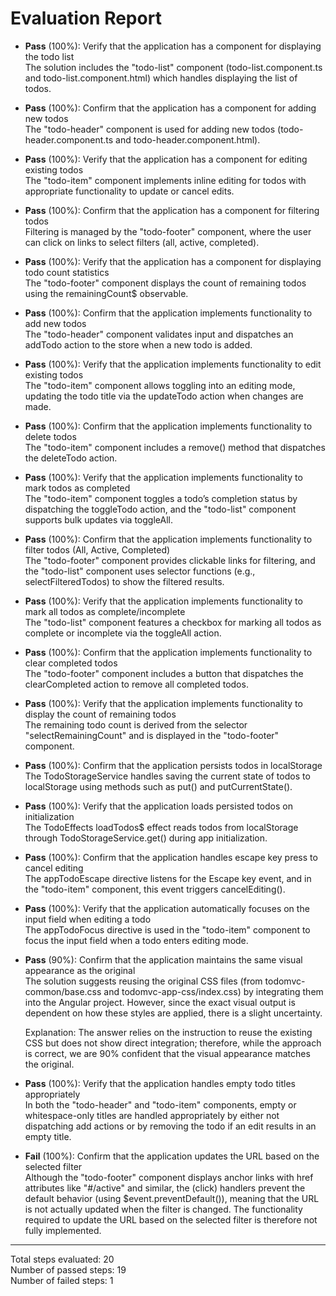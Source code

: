 # Evaluation Report

- **Pass** (100%): Verify that the application has a component for displaying the todo list  
  The solution includes the "todo-list" component (todo-list.component.ts and todo-list.component.html) which handles displaying the list of todos.

- **Pass** (100%): Confirm that the application has a component for adding new todos  
  The "todo-header" component is used for adding new todos (todo-header.component.ts and todo-header.component.html).

- **Pass** (100%): Verify that the application has a component for editing existing todos  
  The "todo-item" component implements inline editing for todos with appropriate functionality to update or cancel edits.

- **Pass** (100%): Confirm that the application has a component for filtering todos  
  Filtering is managed by the "todo-footer" component, where the user can click on links to select filters (all, active, completed).

- **Pass** (100%): Verify that the application has a component for displaying todo count statistics  
  The "todo-footer" component displays the count of remaining todos using the remainingCount$ observable.

- **Pass** (100%): Confirm that the application implements functionality to add new todos  
  The "todo-header" component validates input and dispatches an addTodo action to the store when a new todo is added.

- **Pass** (100%): Verify that the application implements functionality to edit existing todos  
  The "todo-item" component allows toggling into an editing mode, updating the todo title via the updateTodo action when changes are made.

- **Pass** (100%): Confirm that the application implements functionality to delete todos  
  The "todo-item" component includes a remove() method that dispatches the deleteTodo action.

- **Pass** (100%): Verify that the application implements functionality to mark todos as completed  
  The "todo-item" component toggles a todo’s completion status by dispatching the toggleTodo action, and the "todo-list" component supports bulk updates via toggleAll.

- **Pass** (100%): Confirm that the application implements functionality to filter todos (All, Active, Completed)  
  The "todo-footer" component provides clickable links for filtering, and the "todo-list" component uses selector functions (e.g., selectFilteredTodos) to show the filtered results.

- **Pass** (100%): Verify that the application implements functionality to mark all todos as complete/incomplete  
  The "todo-list" component features a checkbox for marking all todos as complete or incomplete via the toggleAll action.

- **Pass** (100%): Confirm that the application implements functionality to clear completed todos  
  The "todo-footer" component includes a button that dispatches the clearCompleted action to remove all completed todos.

- **Pass** (100%): Verify that the application implements functionality to display the count of remaining todos  
  The remaining todo count is derived from the selector "selectRemainingCount" and is displayed in the "todo-footer" component.

- **Pass** (100%): Confirm that the application persists todos in localStorage  
  The TodoStorageService handles saving the current state of todos to localStorage using methods such as put() and putCurrentState().

- **Pass** (100%): Verify that the application loads persisted todos on initialization  
  The TodoEffects loadTodos$ effect reads todos from localStorage through TodoStorageService.get() during app initialization.

- **Pass** (100%): Confirm that the application handles escape key press to cancel editing  
  The appTodoEscape directive listens for the Escape key event, and in the "todo-item" component, this event triggers cancelEditing().

- **Pass** (100%): Verify that the application automatically focuses on the input field when editing a todo  
  The appTodoFocus directive is used in the "todo-item" component to focus the input field when a todo enters editing mode.

- **Pass** (90%): Confirm that the application maintains the same visual appearance as the original  
  The solution suggests reusing the original CSS files (from todomvc-common/base.css and todomvc-app-css/index.css) by integrating them into the Angular project. However, since the exact visual output is dependent on how these styles are applied, there is a slight uncertainty.
  
  Explanation: The answer relies on the instruction to reuse the existing CSS but does not show direct integration; therefore, while the approach is correct, we are 90% confident that the visual appearance matches the original.

- **Pass** (100%): Verify that the application handles empty todo titles appropriately  
  In both the "todo-header" and "todo-item" components, empty or whitespace-only titles are handled appropriately by either not dispatching add actions or by removing the todo if an edit results in an empty title.

- **Fail** (100%): Confirm that the application updates the URL based on the selected filter  
  Although the "todo-footer" component displays anchor links with href attributes like "#/active" and similar, the (click) handlers prevent the default behavior (using $event.preventDefault()), meaning that the URL is not actually updated when the filter is changed. The functionality required to update the URL based on the selected filter is therefore not fully implemented.

---

Total steps evaluated: 20  
Number of passed steps: 19  
Number of failed steps: 1